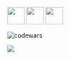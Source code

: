 
<img src="[https://cdn.jsdelivr.net/gh/devicons/devicon@latest/icons/python/python-plain.svg](https://img.icons8.com/?size=100&id=0vplMYeajmDb&format=png&color=000000)" height=40/> <img src="[https://cdn.jsdelivr.net/gh/devicons/devicon@latest/icons/postgresql/postgresql-plain.svg](https://img.icons8.com/?size=100&id=OvHfxNJ4T2jr&format=png&color=000000)" height=40 /> <img src="[https://cdn.jsdelivr.net/gh/devicons/devicon@latest/icons/postgresql/postgresql-plain.svg](https://img.icons8.com/?size=100&id=2tHbkMhSLMfq&format=png&color=000000)" height=40 />

          

![codewars](https://www.codewars.com/users/LettaLuck/badges/large)   
 
![](http://github-profile-summary-cards.vercel.app/api/cards/profile-details?username=LettaLuckina&theme=github_dark)
